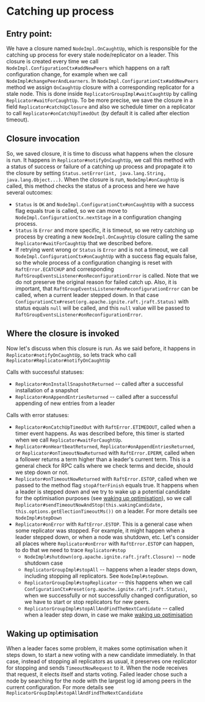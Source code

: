 # Catching up process

## Entry point:

We have a closure named `NodeImpl.OnCaughtUp`, which is responsible for the catching up process for every stale node/replicator on a leader.
This closure is created every time we call `NodeImpl.ConfigurationCtx#addNewPeers` which happens on a raft configuration change, for example
when we call `NodeImpl#changePeerAndLearners`. In `NodeImpl.ConfigurationCtx#addNewPeers` method we assign `OnCaughtUp` closure with a corresponding
replicator for a stale node. This is done inside `ReplicatorGroupImpl#waitCaughtUp`
by calling `Replicator#waitForCaughtUp`. To be more precise, we save the closure in a field `Replicator#catchUpClosure` and also we schedule
timer on a replicator to call `Replicator#onCatchUpTimedOut` (by default it is called after election timeout).

## Closure invocation

So, we saved closure, it is time to discuss what happens when the closure is run. It happens in `Replicator#notifyOnCaughtUp`, we call this
method with a status of success or failure of a catching up process and propagate it to the closure by setting `Status.setError(int,
java.lang.String, java.lang.Object...)`. When the closure is run, `NodeImpl#onCaughtUp` is called, this method checks the status of a process
and here we have several outcomes:

- `Status` is `OK` and `NodeImpl.ConfigurationCtx#onCaughtUp` with a success flag equals true is called, so we can move
  to `NodeImpl.ConfigurationCtx.nextStage` in a configuration changing process.
- `Status` is `Error` and more specific, it is timeout, so we retry catching up process by creating a new `NodeImpl.OnCaughtUp` closure
  calling the same `Replicator#waitForCaughtUp` that we described before.
- If retrying went wrong or `Status` is `Error` and is not a timeout, we call `NodeImpl.ConfigurationCtx#onCaughtUp` with a success flag
  equals false, so the whole process of a configuration changing is reset with `RaftError.ECATCHUP` and corresponding
  `RaftGroupEventsListener#onReconfigurationError` is called. Note that we do not preserve the original reason for failed catch up. Also, it
  is important, that `RaftGroupEventsListener#onReconfigurationError` can be called, when a current leader stepped down. In that case
  `ConfigurationCtx#reset(org.apache.ignite.raft.jraft.Status)` with status equals `null` will be called, and this `null` value will be
  passed to `RaftGroupEventsListener#onReconfigurationError`.

## Where the closure is invoked 

Now let's discuss when this closure is run. As we said before, it happens in `Replicator#notifyOnCaughtUp`, 
so lets track who call `Replicator#Replicator#notifyOnCaughtUp`

Calls with successful statuses: 
- `Replicator#onInstallSnapshotReturned` -- called after a successful installation of a snapshot
- `Replicator#onAppendEntriesReturned` -- called after a successful appending of new entries from a leader

Calls with error statuses:

* `Replicator#onCatchUpTimedOut` with `RaftError.ETIMEDOUT`, called when a timer event happens. As was described before, this timer is started
  when we call `Replicator#waitForCaughtUp`.
* `Replicator#onHeartbeatReturned`, `Replicator#onAppendEntriesReturned`, or `Replicator#onTimeoutNowReturned` with `RaftError.EPERM`,
  called when a follower returns a term higher than a leader's current term. This is a general check for RPC calls where we check terms and
  decide, should we step down or not.
* `Replicator#onTimeoutNowReturned` with `RaftError.ESTOP`, called when we passed to the method flag `stopAfterFinish` equals true. It happens
  when a leader is stepped down and we try to wake up a potential candidate for the optimisation purposes 
(see [waking up optimisation](#Waking-up-optimisation)), so we call
  `Replicator#sendTimeoutNowAndStop(this.wakingCandidate, this.options.getElectionTimeoutMs())` on a leader. For more details see
  `NodeImpl#stepDown`
* `Replicator#onError` with `RaftError.ESTOP`. This is a general case when some replicator was stopped. For example, it might happen when
  a leader stepped down, or when a node was shutdown, etc. Let's consider all places where `Replicator#onError` with `RaftError.ESTOP` can happen, to
  do that we need to trace `Replicator#stop`
  - `NodeImpl#shutdown(org.apache.ignite.raft.jraft.Closure)` -- node shutdown case 
  - `ReplicatorGroupImpl#stopAll` -- happens when a leader steps down, including stopping all replicators. See `NodeImpl#stepDown`. 
  - `ReplicatorGroupImpl#stopReplicator` -- this happens when we call `ConfigurationCtx#reset(org.apache.ignite.raft.jraft.Status)`, 
  when we successfully or not successfully changed configuration, so we have to start or stop replicators for new peers. 
  - `ReplicatorGroupImpl#stopAllAndFindTheNextCandidate` -- called when a leader step down, in case we make
    [waking up optimisation](#Waking-up-optimisation)

  
## Waking up optimisation

When a leader faces some problem, it makes some optimisation when it steps down, to start a new voting with a new candidate immediately. In
that case, instead of stopping all replicators as usual, it preserves one replicator for stopping and sends `TimeoutNowRequest` to it. When
the node receives that request, it elects itself and starts voting. Failed leader chose such a node by searching for the node with the largest 
log id among peers in the current configuration. For more details see `ReplicatorGroupImpl#stopAllAndFindTheNextCandidate` 
